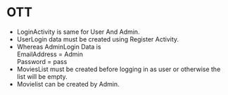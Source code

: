 # OTT

*   LoginActivity is same for User And Admin.     <br/>
*   UserLogin data must be created using Register Activity.    <br/>
*   Whereas AdminLogin Data is     <br/>
    EmailAddress = Admin        <br/>
    Password = pass             <br/>
*   MoviesList must be created before logging in as user or otherwise the list will be empty. <br/>
*   Movielist can be created by Admin.      <br/>
